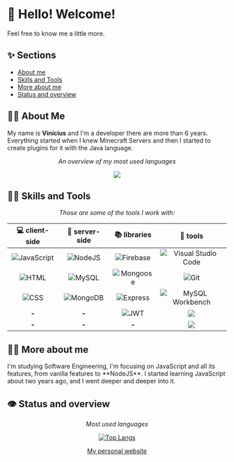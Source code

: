 # 👋 Hello! Welcome!
Feel free to know me a little more.

## ✨ Sections
- [About me](#about-me)
- [Skills and Tools](#skills-and-tools)
- [More about me](#more-about-me)
- [Status and overview](#status-and-overview)

## 🙋‍♂️ About Me
<div id="about-me" align="center">
  <p align="left">
    My name is <strong>Vinícius</strong> and I'm a developer there are more than 6 years. Everything started when I knew Minecraft Servers and then I started to create plugins for it with the Java language.
  </p>
  
  *An overview of my most used languages*
  
  ![](https://github-readme-stats.vercel.app/api?username=vinicius-goncalves&show_icons=true&theme=github_dark)
  
</div>

## 👨‍💻 Skills and Tools
  
<div id="skills-and-tools" align="center">
  
  *Those are some of the tools I work with:*
  
|    💻 client-side    |  🎲 server-side  |       📚 libraries      |        🔨 tools         |
| :------------------: | :---------------: | :---------------------: | :---------------------: |
| ![][javascript]      | ![][nodejs]       | ![][firebase]           | ![][visual-studio-code] |
| ![][html]            | ![][mysql]        | ![][mongoose]           | ![][git]                |
| ![][css]             | ![][mongodb]      | ![][express]            | ![][mysql-workbench]    |
| **-**                | **-**             | ![][jwt]                | ![][postman]            |
| **-**                | **-**             | **-**                   | ![][markdown]           |
  
</div>

## 👨‍🔧 More about me
<div id="more-about-me">
  I'm studying Software Engineering, I'm focusing on JavaScript and all its features, from vanilla features to **NodeJS**. I started learning JavaScript about two years ago, and I went deeper and deeper into it.
</div>

## 👁 Status and overview
<div align="center">
  
  *Most used languages*
    
  [![Top Langs](https://github-readme-stats.vercel.app/api/top-langs/?username=vinicius-goncalves&layout=compact&theme=github_dark)](https://github.com/vinicius-goncalves/github-readme-stats)

  [My personal website](https://vinicius-goncalves.com)
  
</div>

[comment]: # (badge-references)

[comment]: # (client-side-badges)
[javascript]: <https://img.shields.io/badge/JavaScript-323330?style=for-the-badge&logo=javascript&logoColor=F7DF1E> "JavaScript"
[html]: <https://img.shields.io/badge/HTML%205-323330?style=for-the-badge&logo=html5> "HTML"
[css]: <https://img.shields.io/badge/CSS3-323330?style=for-the-badge&logo=css3&logoColor=007ACC> "CSS"
[comment]: # (client-side-badges)

[comment]: # (server-side-badges)
[nodejs]: <https://img.shields.io/badge/Node.js-323330?style=for-the-badge&logo=node.js> "NodeJS"
[mysql]: <https://img.shields.io/badge/MySQL-323330?style=for-the-badge&logo=mysql> "MySQL"
[mongodb]: <https://img.shields.io/badge/MongoDB-323330?style=for-the-badge&logo=mongodb&logoColor=4EA94B> "MongoDB"
[comment]: # (server-side-badges)

[comment]: # (libraries-badges)
[firebase]: <https://img.shields.io/badge/Firebase-323330?style=for-the-badge&logo=firebase&logoColor=FFCA28> "Firebase"
[mongoose]: <https://img.shields.io/badge/Mongoose-323330?style=for-the-badge&logo=mongoose&logoColor=880000> "Mongoose"
[express]: <https://img.shields.io/badge/Express-323330?style=for-the-badge&logo=express&logoColor=#000000> "Express"
[jwt]: <https://img.shields.io/badge/JWT-323330?style=for-the-badge&logo=jsonwebtokens&logoColor=#000000> "JWT"
[comment]: # (libraries-badges)

[comment]: # (tools-badges)
[visual-studio-code]: <https://img.shields.io/badge/Visual_Studio_Code-323330?style=for-the-badge&logo=visual%20studio%20code&logoColor=0078D4> "Visual Studio Code"
[git]: <https://img.shields.io/badge/Git-323330?style=for-the-badge&logo=git> "Git"
[mysql-workbench]: <https://img.shields.io/badge/MySQL_Workbench-323330?style=for-the-badge&logo=mysql> "MySQL Workbench"
[postman]: <https://img.shields.io/badge/Postman-323330?style=for-the-badge&logo=postman&logoColor=#FF6C37>
[markdown]: <https://img.shields.io/badge/Markdown-323330?style=for-the-badge&logo=markdown&logoColor=#FF6C37>
[comment]: # (tools-badges)

[comment]: # (badge-references)
